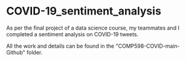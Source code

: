 # COVID-19_sentiment_analysis
As per the final project of a data science course, my teammates and I completed a sentiment analysis on COVID-19 tweets. 

All the work and details can be found in the "COMP598-COVID-main-Github" folder. 
